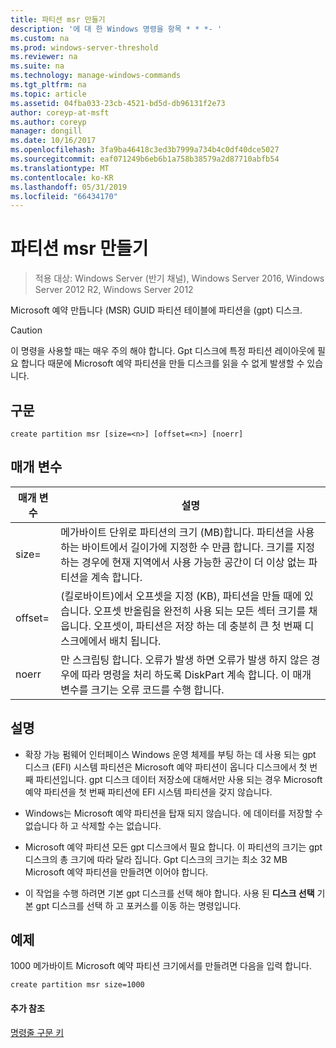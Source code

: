 ```yaml
---
title: 파티션 msr 만들기
description: '에 대 한 Windows 명령을 항목 * * *- '
ms.custom: na
ms.prod: windows-server-threshold
ms.reviewer: na
ms.suite: na
ms.technology: manage-windows-commands
ms.tgt_pltfrm: na
ms.topic: article
ms.assetid: 04fba033-23cb-4521-bd5d-db96131f2e73
author: coreyp-at-msft
ms.author: coreyp
manager: dongill
ms.date: 10/16/2017
ms.openlocfilehash: 3fa9ba46418c3ed3b7999a734b4c0df40dce5027
ms.sourcegitcommit: eaf071249b6eb6b1a758b38579a2d87710abfb54
ms.translationtype: MT
ms.contentlocale: ko-KR
ms.lasthandoff: 05/31/2019
ms.locfileid: "66434170"
---
```

# <a name="create-partition-msr"></a>파티션 msr 만들기

>적용 대상: Windows Server (반기 채널), Windows Server 2016, Windows Server 2012 R2, Windows Server 2012

Microsoft 예약 만듭니다 \(MSR\) GUID 파티션 테이블에 파티션을 \(gpt\) 디스크.  
  
> [!CAUTION]  
> 이 명령을 사용할 때는 매우 주의 해야 합니다. Gpt 디스크에 특정 파티션 레이아웃에 필요 합니다 때문에 Microsoft 예약 파티션을 만들 디스크를 읽을 수 없게 발생할 수 있습니다.  
  
  
  
## <a name="syntax"></a>구문  
  
```  
create partition msr [size=<n>] [offset=<n>] [noerr]  
```  
  
## <a name="parameters"></a>매개 변수  
  
|  매개 변수  |                                                                                                                         설명                                                                                                                         |
|-------------|-------------------------------------------------------------------------------------------------------------------------------------------------------------------------------------------------------------------------------------------------------------|
|  size\=<n>  |               메가바이트 단위로 파티션의 크기 \(MB\)합니다. 파티션을 사용 하는 바이트에서 길이가에 지정한 수 만큼 <n>합니다. 크기를 지정 하는 경우에 현재 지역에서 사용 가능한 공간이 더 이상 없는 파티션을 계속 합니다.               |
| offset\=<n> | (킬로바이트)에서 오프셋을 지정 \(KB\), 파티션을 만들 때에 있습니다. 오프셋 반올림을 완전히 사용 되는 모든 섹터 크기를 채웁니다. 오프셋이, 파티션은 저장 하는 데 충분히 큰 첫 번째 디스크에에서 배치 됩니다. |
|    noerr    |                            만 스크립팅 합니다. 오류가 발생 하면 오류가 발생 하지 않은 경우에 따라 명령을 처리 하도록 DiskPart 계속 합니다. 이 매개 변수를 크기는 오류 코드를 수행 합니다.                             |
  
## <a name="remarks"></a>설명  
  
-   확장 가능 펌웨어 인터페이스 Windows 운영 체제를 부팅 하는 데 사용 되는 gpt 디스크 \(EFI\) 시스템 파티션은 Microsoft 예약 파티션이 옵니다 디스크에서 첫 번째 파티션입니다. gpt 디스크 데이터 저장소에 대해서만 사용 되는 경우 Microsoft 예약 파티션을 첫 번째 파티션에 EFI 시스템 파티션을 갖지 않습니다.  
  
-   Windows는 Microsoft 예약 파티션을 탑재 되지 않습니다. 에 데이터를 저장할 수 없습니다 하 고 삭제할 수는 없습니다.  
  
-   Microsoft 예약 파티션 모든 gpt 디스크에서 필요 합니다. 이 파티션의 크기는 gpt 디스크의 총 크기에 따라 달라 집니다. Gpt 디스크의 크기는 최소 32 MB Microsoft 예약 파티션을 만들려면 이어야 합니다.  
  
-   이 작업을 수행 하려면 기본 gpt 디스크를 선택 해야 합니다. 사용 된 **디스크 선택** 기본 gpt 디스크를 선택 하 고 포커스를 이동 하는 명령입니다.  
  
## <a name="BKMK_examples"></a>예제  
1000 메가바이트 Microsoft 예약 파티션 크기에서를 만들려면 다음을 입력 합니다.  
  
```  
create partition msr size=1000  
```  
  
#### <a name="additional-references"></a>추가 참조  
[명령줄 구문 키](command-line-syntax-key.md)  
  

  

